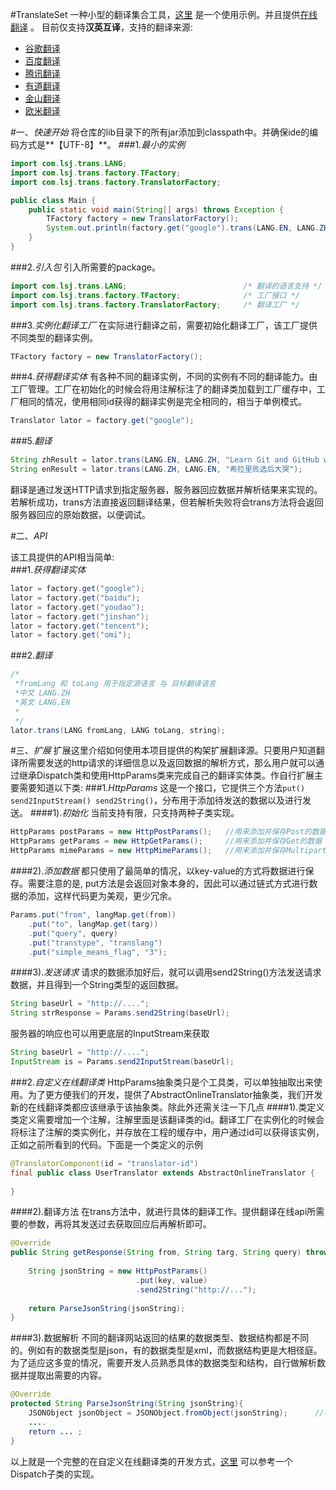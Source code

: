 #TranslateSet
一种小型的翻译集合工具，[这里](https://github.com/lsj9383/translate-set/blob/master/src/test/TransTest.java) 是一个使用示例。并且提供[在线翻译](http://139.199.209.106/trans/) 。
目前仅支持**汉英互译**，支持的翻译来源:
* [谷歌翻译](http://translate.google.cn/)
* [百度翻译](http://fanyi.baidu.com/)
* [腾讯翻译](http://fanyi.qq.com/)
* [有道翻译](http://fanyi.youdao.com/)
* [金山翻译](http://fy.iciba.com/)
* [欧米翻译](http://www.alifanyi1688.com/)

#一、*快速开始*
将仓库的lib目录下的所有jar添加到classpath中。并确保ide的编码方式是**【UTF-8】**。
###1.*最小的实例*
```java
import com.lsj.trans.LANG;
import com.lsj.trans.factory.TFactory;
import com.lsj.trans.factory.TranslatorFactory;

public class Main {
	public static void main(String[] args) throws Exception {
		TFactory factory = new TranslatorFactory();
		System.out.println(factory.get("google").trans(LANG.EN, LANG.ZH, "hello world"));
	}
}
```

###2.*引入包*
引入所需要的package。
```java
import com.lsj.trans.LANG;							/* 翻译的语言支持 */
import com.lsj.trans.factory.TFactory;				/* 工厂接口 */
import com.lsj.trans.factory.TranslatorFactory;		/* 翻译工厂 */
```

###3.*实例化翻译工厂*
在实际进行翻译之前，需要初始化翻译工厂，该工厂提供不同类型的翻译实例。
```java
TFactory factory = new TranslatorFactory();
```

###4.*获得翻译实体*
有各种不同的翻译实例，不同的实例有不同的翻译能力。由工厂管理。工厂在初始化的时候会将用注解标注了的翻译类加载到工厂缓存中，工厂相同的情况，使用相同id获得的翻译实例是完全相同的，相当于单例模式。
```java
Translator lator = factory.get("google");
```

###5.*翻译*
```java
String zhResult = lator.trans(LANG.EN, LANG.ZH, "Learn Git and GitHub without any code!");		//英文翻译为中文
String enResult = lator.trans(LANG.ZH, LANG.EN, "希拉里败选后大哭");							//中文翻译为英文
```

翻译是通过发送HTTP请求到指定服务器，服务器回应数据并解析结果来实现的。若解析成功，trans方法直接返回翻译结果，但若解析失败将会trans方法将会返回服务器回应的原始数据，以便调试。

#二、*API*

该工具提供的API相当简单:<br>
###1.*获得翻译实体*
```JAVA
lator = factory.get("google");
lator = factory.get("baidu");
lator = factory.get("youdao");
lator = factory.get("jinshan");
lator = factory.get("tencent");
lator = factory.get("omi");
```
###2.*翻译*
```JAVA
/*
 *fromLang 和 toLang 用于指定源语言 与 目标翻译语言
 *中文 LANG.ZH
 *英文 LANG.EN
 *
 */
lator.trans(LANG fromLang, LANG toLang, string);
```

#三、*扩展*
扩展这里介绍如何使用本项目提供的构架扩展翻译源。只要用户知道翻译所需要发送的http请求的详细信息以及返回数据的解析方式，那么用户就可以通过继承Dispatch类和使用HttpParams类来完成自己的翻译实体类。作自行扩展主要需要知道以下类:
###1.*HttpParams*
这是一个接口，它提供三个方法`put() send2InputStream() send2String()`，分布用于添加待发送的数据以及进行发送。
####1).*初始化*
当前支持有限，只支持两种子类实现。
```java
HttpParams postParams = new HttpPostParams();	//用来添加并保存Post的数据
HttpParams getParams = new HttpGetParams();		//用来添加并保存Get的数据
HttpParams mimeParams = new HttpMimeParams();	//用来添加并保存Multipart/form数据
```
####2).*添加数据*
都只使用了最简单的情况，以key-value的方式将数据进行保存。需要注意的是, put方法是会返回对象本身的，因此可以通过链式方式进行数据的添加，这样代码更为美观，更少冗余。
```java
Params.put("from", langMap.get(from))
	.put("to", langMap.get(targ))
	.put("query", query)
	.put("transtype", "translang")
	.put("simple_means_flag", "3");
```
####3).*发送请求*
请求的数据添加好后，就可以调用send2String()方法发送请求数据，并且得到一个String类型的返回数据。
```java
String baseUrl = "http://....";
String strResponse = Params.send2String(baseUrl);
```
服务器的响应也可以用更底层的InputStream来获取
```java
String baseUrl = "http://....";
InputStream is = Params.send2InputStream(baseUrl);
```
###2.*自定义在线翻译类*
HttpParams抽象类只是个工具类，可以单独抽取出来使用。为了更方便我们的开发，提供了AbstractOnlineTranslator抽象类，我们开发新的在线翻译类都应该继承于该抽象类。除此外还需关注一下几点
####1).类定义
类定义需要增加一个注解，注解里面是该翻译类的id。翻译工厂在实例化的时候会将标注了注解的类实例化，并存放在工程的缓存中，用户通过id可以获得该实例，正如之前所看到的代码。下面是一个类定义的示例
```java
@TranslatorComponent(id = "translator-id")
final public class UserTranslator extends AbstractOnlineTranslator {
	
}
```
####2).翻译方法
在trans方法中，就进行具体的翻译工作。提供翻译在线api所需要的参数，再将其发送过去获取回应后再解析即可。
```java
@Override
public String getResponse(String from, String targ, String query) throws Exception{
	
	String jsonString = new HttpPostParams()
							.put(key, value)
							.send2String("http://...");
	
	return ParseJsonString(jsonString);
}
```
####3).数据解析
不同的翻译网站返回的结果的数据类型、数据结构都是不同的。例如有的数据类型是json，有的数据类型是xml，而数据结构更是大相径庭。为了适应这多变的情况，需要开发人员熟悉具体的数据类型和结构，自行做解析数据并提取出需要的内容。
```java
@Override
protected String ParseJsonString(String jsonString){
	JSONObject jsonObject = JSONObject.fromObject(jsonString);		//将json字符串转换为json对象
	....
	return ... ;
}
```

以上就是一个完整的在自定义在线翻译类的开发方式，[这里](https://github.com/lsj9383/TranslateSet/blob/master/src/com/lsj/Trans/JinshanDispatch.java) 可以参考一个Dispatch子类的实现。